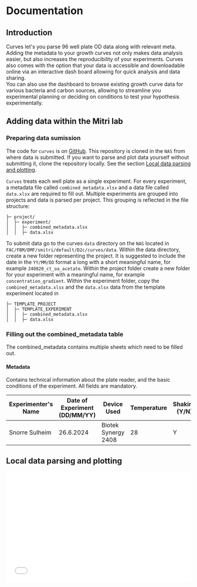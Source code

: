 # Documentation

## Introduction

Curves let's you parse 96 well plate OD data along with relevant meta. Adding the metadata to your growth curves not only makes data analysis easier, but also increases the reproducibility of your experiments. Curves also comes with the option that your data is accessible and downloadable online via an interactive dash board allowing for quick analysis and data sharing.  
You can also use the dashboard to browse existing growth curve data for various bacteria and carbon sources, allowing to streamline you experimental planning or deciding on conditions to test your hypothesis experimentally. 

## Adding data within the Mitri lab

### Preparing data sumission

The code for `curves` is on [GitHub](https://github.com/nahanoo/curves). This repository is cloned in the `NAS` from where data is submitted. If you want to parse and plot data yourself without submitting it, clone the repository locally. See the section [Local data parsing and plotting](#local-data-parsing-and-plotting). 

`Curves` treats each well plate as a single experiment. For every experiment, a metadata file called `combined_metadata.xlsx` and a data file called `data.xlsx` are required to fill out. Multiple experiments are grouped into projects and data is parsed per project. This grouping is reflected in the file structure: 

```data/
├─ project/
│  ├─ experiment/
│  │  ├─ combined_metadata.xlsx
│  │  ├─ data.xlsx
```

To submit data go to the curves `data` directory on the `NAS` located in `FAC/FBM/DMF/smitri/default/D2c/curves/data`. Within the data directory, create a new folder representing the project. It is suggested to include the date in the `YY/MM/DD` format a long with a short meaningful name, for example `240820_ct_oa_acetate`. Within the project folder create a new folder for your experiment with a meaningful name, for example `concentration_gradient`. Within the experiment folder, copy the `combined_metadata.xlsx` and the `data.xlsx` data from the template experiment located in 
```data/
├─ TEMPLATE_PROJECT
│  ├─ TEMPLATE_EXPERIMENT
│  │  ├─ combined_metadata.xlsx
│  │  ├─ data.xlsx
``` 

### Filling out the combined_metadata table

The combined_metadata contains multiple sheets which need to be filled out.

#### Metadata

Contains technical information about the plate reader, and the basic conditions of the experiment. All fields are mandatory.

| Experimenter's Name 	| Date of Experiment (DD/MM/YY) 	| Device Used         	| Temperature 	| Shaking (Y/N) 	| CO2 (Y/N) 	|
|---------------------	|-------------------------------	|---------------------	|-------------	|---------------	|-----------	|
| Snorre Sulheim      	| 26.6.2024                     	| Biotek Synergy 2408 	| 28          	| Y             	| N         	|
## Local data parsing and plotting

<iframe src="screenshots/Metadata.html" style="border:none; width:100%; height:300px;"></iframe>

